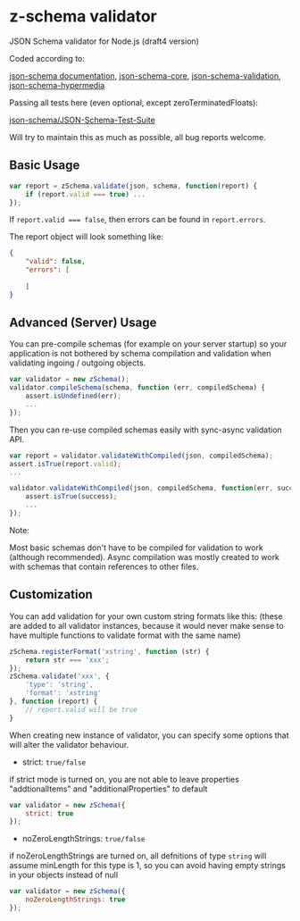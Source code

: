 z-schema validator
==================

JSON Schema validator for Node.js (draft4 version)

Coded according to:

[json-schema documentation](http://json-schema.org/documentation.html),
[json-schema-core](http://json-schema.org/latest/json-schema-core.html),
[json-schema-validation](http://json-schema.org/latest/json-schema-validation.html),
[json-schema-hypermedia](http://json-schema.org/latest/json-schema-hypermedia.html)

Passing all tests here (even optional, except zeroTerminatedFloats):

[json-schema/JSON-Schema-Test-Suite](https://github.com/json-schema/JSON-Schema-Test-Suite)

Will try to maintain this as much as possible, all bug reports welcome.

Basic Usage
-----------

```javascript
var report = zSchema.validate(json, schema, function(report) {
    if (report.valid === true) ...
});
```

If ```report.valid === false```, then errors can be found in ```report.errors```.

The report object will look something like:

```json
{
    "valid": false,
    "errors": [
    
    ]
}
```

Advanced (Server) Usage
-----------------------

You can pre-compile schemas (for example on your server startup) so your application is not
bothered by schema compilation and validation when validating ingoing / outgoing objects.

```javascript
var validator = new zSchema();
validator.compileSchema(schema, function (err, compiledSchema) {
    assert.isUndefined(err);
    ...
});
```

Then you can re-use compiled schemas easily with sync-async validation API.

```javascript
var report = validator.validateWithCompiled(json, compiledSchema);
assert.isTrue(report.valid);
...
```

```javascript
validator.validateWithCompiled(json, compiledSchema, function(err, success, report) {
    assert.isTrue(success);
    ...
});
```

Note:

Most basic schemas don't have to be compiled for validation to work (although recommended).
Async compilation was mostly created to work with schemas that contain references to other files.

Customization
-------------

You can add validation for your own custom string formats like this:
(these are added to all validator instances, because it would never make sense to have multiple 
functions to validate format with the same name)

```javascript
zSchema.registerFormat('xstring', function (str) {
    return str === 'xxx';
});
zSchema.validate('xxx', {
    'type': 'string',
    'format': 'xstring'
}, function (report) {
    // report.valid will be true
}
```

When creating new instance of validator, you can specify some options that will alter the validator behaviour.

* strict: ```true/false```

if strict mode is turned on, you are not able to leave properties "addtionalItems" and "additionalProperties" to default

```javascript
var validator = new zSchema({
    strict: true
});
```

* noZeroLengthStrings: ```true/false```

if noZeroLengthStrings are turned on, all defnitions of type ```string``` will assume minLength for this type is 1,
so you can avoid having empty strings in your objects instead of null

```javascript
var validator = new zSchema({
    noZeroLengthStrings: true
});
```